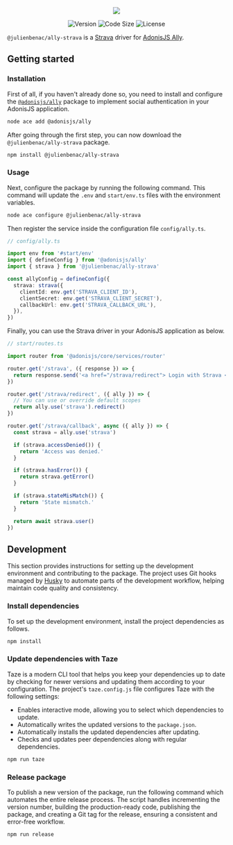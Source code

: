 <div align="center">
  <img src="https://github.com/user-attachments/assets/058ab361-5c68-407a-b3aa-5312e14754dd" />
</div>

<div align="center">

![Version](https://img.shields.io/npm/v/@julienbenac/ally-strava?style=for-the-badge&colorA=4c566a&colorB=5382a1&logo=npm&logoColor=white)
![Code Size](https://img.shields.io/github/languages/code-size/julienbenac/ally-strava?style=for-the-badge&colorA=4c566a&colorB=ebcb8b&logo=github&logoColor=white)
![License](https://img.shields.io/github/license/julienbenac/ally-strava?style=for-the-badge&colorA=4c566a&colorB=a3be8c)

</div>

`@julienbenac/ally-strava` is a [Strava](https://www.strava.com) driver for [AdonisJS Ally](https://docs.adonisjs.com/guides/authentication/social-authentication).

## Getting started

### Installation

First of all, if you haven't already done so, you need to install and configure the [`@adonisjs/ally`](https://www.npmjs.com/package/@adonisjs/ally) package to implement social authentication in your AdonisJS application.

```bash
node ace add @adonisjs/ally
```

After going through the first step, you can now download the `@julienbenac/ally-strava` package.

```bash
npm install @julienbenac/ally-strava
```

### Usage

Next, configure the package by running the following command. This command will update the `.env` and `start/env.ts` files with the environment variables.

```bash
node ace configure @julienbenac/ally-strava
```

Then register the service inside the configuration file `config/ally.ts`.

```ts
// config/ally.ts

import env from '#start/env'
import { defineConfig } from '@adonisjs/ally'
import { strava } from '@julienbenac/ally-strava'

const allyConfig = defineConfig({
  strava: strava({
    clientId: env.get('STRAVA_CLIENT_ID'),
    clientSecret: env.get('STRAVA_CLIENT_SECRET'),
    callbackUrl: env.get('STRAVA_CALLBACK_URL'),
  }),
})
```

Finally, you can use the Strava driver in your AdonisJS application as below.

```ts
// start/routes.ts

import router from '@adonisjs/core/services/router'

router.get('/strava', ({ response }) => {
  return response.send('<a href="/strava/redirect"> Login with Strava </a>')
})

router.get('/strava/redirect', ({ ally }) => {
  // You can use or override default scopes
  return ally.use('strava').redirect()
})

router.get('/strava/callback', async ({ ally }) => {
  const strava = ally.use('strava')

  if (strava.accessDenied()) {
    return 'Access was denied.'
  }

  if (strava.hasError()) {
    return strava.getError()
  }

  if (strava.stateMisMatch()) {
    return 'State mismatch.'
  }

  return await strava.user()
})
```

## Development

This section provides instructions for setting up the development environment and contributing to the package. The project uses Git hooks managed by [Husky](https://typicode.github.io/husky) to automate parts of the development workflow, helping maintain code quality and consistency.

### Install dependencies

To set up the development environment, install the project dependencies as follows.

```bash
npm install
```

### Update dependencies with Taze

Taze is a modern CLI tool that helps you keep your dependencies up to date by checking for newer versions and updating them according to your configuration. The project's `taze.config.js` file configures Taze with the following settings:

- Enables interactive mode, allowing you to select which dependencies to update.
- Automatically writes the updated versions to the `package.json`.
- Automatically installs the updated dependencies after updating.
- Checks and updates peer dependencies along with regular dependencies.

```bash
npm run taze
```

### Release package

To publish a new version of the package, run the following command which automates the entire release process. The script handles incrementing the version number, building the production-ready code, publishing the package, and creating a Git tag for the release, ensuring a consistent and error-free workflow.

```bash
npm run release
```
